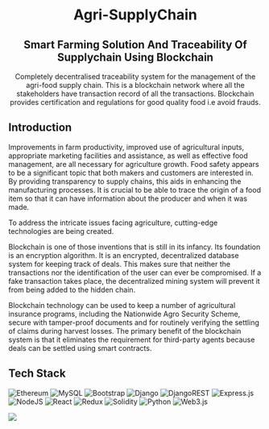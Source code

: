 <h1 align='center'>Agri-SupplyChain</h1>
<h2 align='center'>Smart Farming Solution And Traceability Of Supplychain Using Blockchain</h2>
<p align='center'>Completely decentralised traceability system for the management of the agri-food supply chain. This is a blockchain network where all the stakeholders have transaction record of all the transactions. Blockchain provides certification and regulations for good quality food i.e avoid frauds.</p>

## Introduction
Improvements in farm productivity, improved use of agricultural inputs, appropriate marketing facilities and assistance, as well as effective food management, are all necessary for agriculture growth. Food safety appears to be a significant topic that both makers and customers are interested in. By providing transparency to supply chains, this aids in enhancing the manufacturing processes. It is crucial to be able to trace the origin of a food item so that it can have information about the producer and when it was made.

To address the intricate issues facing agriculture, cutting-edge technologies are being created.

Blockchain is one of those inventions that is still in its infancy. Its foundation is an encryption algorithm. It is an encrypted, decentralized database system for keeping track of deals. This makes sure that neither the transactions nor the identification of the user can ever be compromised. If a fake transaction takes place, the decentralized mining system will prevent it from being added to the hidden chain.

Blockchain technology can be used to keep a number of agricultural insurance programs, including the Nationwide Agro Security Scheme, secure with tamper-proof documents and for routinely verifying the settling of claims during harvest losses. The primary benefit of the blockchain system is that it eliminates the requirement for third-party agents because deals can be settled using smart contracts.

## Tech Stack
![Ethereum](https://img.shields.io/badge/Ethereum-3C3C3D?style=for-the-badge&logo=Ethereum&logoColor=white)
![MySQL](https://img.shields.io/badge/mysql-%2300f.svg?style=for-the-badge&logo=mysql&logoColor=white)
![Bootstrap](https://img.shields.io/badge/bootstrap-%238511FA.svg?style=for-the-badge&logo=bootstrap&logoColor=white)
![Django](https://img.shields.io/badge/django-%23092E20.svg?style=for-the-badge&logo=django&logoColor=white)
![DjangoREST](https://img.shields.io/badge/DJANGO-REST-ff1709?style=for-the-badge&logo=django&logoColor=white&color=ff1709&labelColor=gray)
![Express.js](https://img.shields.io/badge/express.js-%23404d59.svg?style=for-the-badge&logo=express&logoColor=%2361DAFB)
![NodeJS](https://img.shields.io/badge/node.js-6DA55F?style=for-the-badge&logo=node.js&logoColor=white)
![React](https://img.shields.io/badge/react-%2320232a.svg?style=for-the-badge&logo=react&logoColor=%2361DAFB)
![Redux](https://img.shields.io/badge/redux-%23593d88.svg?style=for-the-badge&logo=redux&logoColor=white)
![Solidity](https://img.shields.io/badge/Solidity-%23363636.svg?style=for-the-badge&logo=solidity&logoColor=white)
![Python](https://img.shields.io/badge/python-3670A0?style=for-the-badge&logo=python&logoColor=ffdd54)
![Web3.js](https://img.shields.io/badge/web3.js-F16822?style=for-the-badge&logo=web3.js&logoColor=white)

<img src='https://user-images.githubusercontent.com/66346161/239695898-c3886772-fbd1-46e8-982e-f195464c982d.png'>
